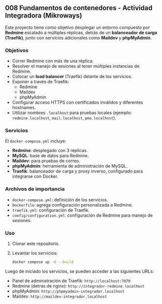 ## 008 Fundamentos de contenedores - Actividad Integradora (Mikroways)

Este proyecto tiene como objetivo desplegar un entorno compuesto por **Redmine** escalado a múltiples réplicas, detrás de un **balanceador de carga (Traefik)**, junto con servicios adicionales como **Maildev** y **phpMyAdmin**. 

### Objetivos
- Correr Redmine con más de una réplica.
- Resolver el manejo de sesiones al tener múltiples instancias de Redmine.
- Colocar un **load balancer** (Traefik) delante de los servicios.
- Exponer a través de Traefik:
  - Redmine
  - Maildev
  - phpMyAdmin
- Configurar acceso HTTPS con certificados inválidos y diferentes hostnames.
- Utilizar nombres `.localhost` para pruebas locales (ejemplo: `redmine.localhost`, `mail.localhost`, `pma.localhost`).

### Servicios

El `docker-compose.yml` incluye:

- **Redmine**: desplegado con 3 réplicas.  
- **MySQL**: base de datos para Redmine.  
- **Maildev**: para pruebas de correo.  
- **phpMyAdmin**: herramienta de administración de MySQL.  
- **Traefik**: balanceador de carga y proxy inverso, configurado para integrarse con Docker.

### Archivos de importancia

- `docker-compose.yml`: definición de los servicios.
- `Dockerfile`: agrega configuración personalizada a Redmine.
- `traefik.yml`: configuración de Traefik.
- `config/configuration.yml`: configuración de Redmine para manejo de sesiones.

### Uso

1. Clonar este repositorio.
2. Levantar los servicios:

	```bash
   docker compose up -d --build
   ```

Luego de iniciado los servicios, se pueden acceder a las siguientes URLs:
- Panel de administración de Traefik: `http://localhost:7070`
- Redmine (detras de nginx): `http://integrador-redmine.localhost`
- phpMyAdmin: `http://phpmyadmin-integrador.localhost`
- Maildev: `http://maildev-integrador.localhost`
